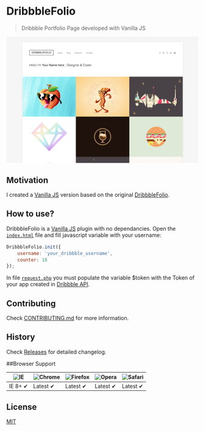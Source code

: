 # DribbbleFolio
> Dribbble Portfolio Page developed with Vanilla JS

![](screenshot.png)

## Motivation
I created a [Vanilla JS](http://vanilla-js.com/) version based on the original [DribbbleFolio](https://dribbble.com/shots/2035170-DribbbleFolio-Dribbble-Portfolio-HTML-Template-Free-Download).

## How to use?
DribbbleFolio is a [Vanilla JS](http://vanilla-js.com/) plugin with no dependancies. Open the [`index.html`](index.html) file and fill javascript variable with your username:

```javascript
DribbbleFolio.init({
    username: 'your_dribbble_username',
    counter: 18
});
```

In file [`request.php`](request.php) you must populate the variable $token with the Token of your app created in [Dribbble API](http://developer.dribbble.com/v1/).

## Contributing

Check [CONTRIBUTING.md](https://github.com/pinceladasdaweb/Nodegram/blob/master/CONTRIBUTING.md) for more information.

## History

Check [Releases](https://github.com/pinceladasdaweb/DribbbleFolio/releases) for detailed changelog.

##Browser Support

![IE](https://cloud.githubusercontent.com/assets/398893/3528325/20373e76-078e-11e4-8e3a-1cb86cf506f0.png) | ![Chrome](https://cloud.githubusercontent.com/assets/398893/3528328/23bc7bc4-078e-11e4-8752-ba2809bf5cce.png) | ![Firefox](https://cloud.githubusercontent.com/assets/398893/3528329/26283ab0-078e-11e4-84d4-db2cf1009953.png) | ![Opera](https://cloud.githubusercontent.com/assets/398893/3528330/27ec9fa8-078e-11e4-95cb-709fd11dac16.png) | ![Safari](https://cloud.githubusercontent.com/assets/398893/3528331/29df8618-078e-11e4-8e3e-ed8ac738693f.png)
--- | --- | --- | --- | --- |
IE 8+ ✔ | Latest ✔ | Latest ✔ | Latest ✔ | Latest ✔ |

## License

[MIT](LICENSE)